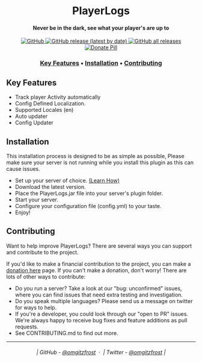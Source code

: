 <br class="Apple-interchange-newline"/>
<h1 align="center">
  PlayerLogs
</h1>

<h4 align="center">Never be in the dark, see what your player's are up to</h4>

<p align="center">
  <a href="https://github.com/OMGitzFROST/PlayerLogs/blob/master/LICENSE.md">
    <img alt="GitHub" src="https://img.shields.io/github/license/OMGitzFROST/PlayerLogs?style=plastic">
  </a>
  <a href="https://github.com/OMGitzFROST/PlayerLogs/releases/latest">
    <img alt="GitHub release (latest by date)" src="https://img.shields.io/github/v/release/OMGitzFROST/PlayerLogs?style=plastic">
  </a>
  <a href="https://github.com/OMGitzFROST/PlayerLogs/releases/latest">
    <img alt="GitHub all releases" src="https://img.shields.io/github/downloads/OMGitzFROST/PlayerLogs/total?style=plastic">
  </a>
  <a href="https://github.com/sponsors/OMGitzFROST">
    <img src="https://img.shields.io/badge/$-donate-brown.svg?style=plastic" alt="Donate Pill">
  </a>
</p>

<h3 align="center">
    <a href="#key-features">Key Features</a> •
    <a href="#installation">Installation</a> •
    <a href="#contributing">Contributing</a>
  </h3>

## Key Features

* Track player Activity automatically
* Config Defined Localization.
* Supported Locales (en)
* Auto updater
* Config Updater

## Installation

This installation process is designed to be as simple as possible, Please make sure your server is not running while you install this plugin as this can cause issues.

* Set up your server of choice. [(Learn How)](https://minecraft.fandom.com/wiki/Tutorials/Setting_up_a_server)
* Download the latest version.
* Place the PlayerLogs.jar file into your server's plugin folder.
* Start your server.
* Configure your configuration file (config.yml) to your taste.
* Enjoy!

## Contributing
Want to help improve PlayerLogs? There are several ways you can support and contribute to the project.

If you'd like to make a financial contribution to the project, you can make
a [donation here](https://github.com/sponsors/OMGitzFROST)
page. If you can't make a donation, don't worry! There are lots of other ways to contribute:

* Do you run a server? Take a look at our "bug: unconfirmed" issues, where you can find issues that need extra testing and investigation.
* Do you speak multiple languages? Please send us a message on twitter for ways to help.
* If you're a developer, you could look through our "open to PR" issues. We're always happy to receive bug fixes 
  and feature additions as pull requests.
* See CONTRIBUTING.md to find out more.

---
<h6 align="center">
  | GitHub - <a href="https://github.com/omgitzfrost">@omgitzfrost</a>  · 
  | Twitter - <a href="https://twitter.com/omgitzfrost">@omgitzfrost</a> |
</h6>
